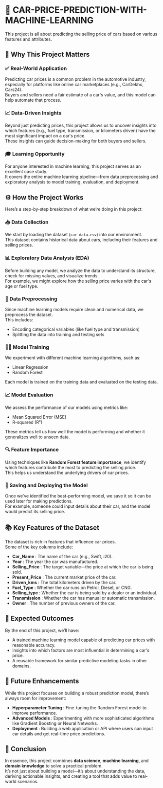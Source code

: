 # 🚗 CAR-PRICE-PREDICTION-WITH-MACHINE-LEARNING

This project is all about predicting the selling price of cars based on various features and attributes.

## 📌 Why This Project Matters

### ✅ Real-World Application
Predicting car prices is a common problem in the automotive industry, especially for platforms like online car marketplaces (e.g., CarDekho, Cars24).  
Buyers and sellers need a fair estimate of a car's value, and this model can help automate that process.

### 📈 Data-Driven Insights
Beyond just predicting prices, this project allows us to uncover insights into which features (e.g., fuel type, transmission, or kilometers driven) have the most significant impact on a car's price.  
These insights can guide decision-making for both buyers and sellers.

### 🎓 Learning Opportunity
For anyone interested in machine learning, this project serves as an excellent case study.  
It covers the entire machine learning pipeline—from data preprocessing and exploratory analysis to model training, evaluation, and deployment.

## ⚙️ How the Project Works

Here’s a step-by-step breakdown of what we’re doing in this project:

### 📥 Data Collection
We start by loading the dataset (`car data.csv`) into our environment.  
This dataset contains historical data about cars, including their features and selling prices.

### 📊 Exploratory Data Analysis (EDA)
Before building any model, we analyze the data to understand its structure, check for missing values, and visualize trends.  
For example, we might explore how the selling price varies with the car's age or fuel type.

### 🧹 Data Preprocessing
Since machine learning models require clean and numerical data, we preprocess the dataset.  
This includes:
- Encoding categorical variables (like fuel type and transmission)  
- Splitting the data into training and testing sets

### 🏋️‍♂️ Model Training
We experiment with different machine learning algorithms, such as:
- Linear Regression  
- Random Forest  

Each model is trained on the training data and evaluated on the testing data.

### 📈 Model Evaluation
We assess the performance of our models using metrics like:
- Mean Squared Error (MSE)  
- R-squared (R²)  

These metrics tell us how well the model is performing and whether it generalizes well to unseen data.

### 🔍 Feature Importance
Using techniques like **Random Forest feature importance**, we identify which features contribute the most to predicting the selling price.  
This helps us understand the underlying drivers of car prices.

### 💾 Saving and Deploying the Model
Once we’ve identified the best-performing model, we save it so it can be used later for making predictions.  
For example, someone could input details about their car, and the model would predict its selling price.

## 📚 Key Features of the Dataset

The dataset is rich in features that influence car prices.  
Some of the key columns include:

- **Car_Name** : The name of the car (e.g., Swift, i20).  
- **Year** : The year the car was manufactured.  
- **Selling_Price** : The target variable—the price at which the car is being sold.  
- **Present_Price** : The current market price of the car.  
- **Driven_kms** : The total kilometers driven by the car.  
- **Fuel_Type** : Whether the car runs on Petrol, Diesel, or CNG.  
- **Selling_type** : Whether the car is being sold by a dealer or an individual.  
- **Transmission** : Whether the car has manual or automatic transmission.  
- **Owner** : The number of previous owners of the car.

## 🎯 Expected Outcomes

By the end of this project, we’ll have:

- A trained machine learning model capable of predicting car prices with reasonable accuracy.  
- Insights into which factors are most influential in determining a car's price.  
- A reusable framework for similar predictive modeling tasks in other domains.

## 🔮 Future Enhancements

While this project focuses on building a robust prediction model, there’s always room for improvement:

- **Hyperparameter Tuning** : Fine-tuning the Random Forest model to improve performance.  
- **Advanced Models** : Experimenting with more sophisticated algorithms like Gradient Boosting or Neural Networks.  
- **Deployment** : Building a web application or API where users can input car details and get real-time price predictions.


## 🧾 Conclusion

In essence, this project combines **data science**, **machine learning**, and **domain knowledge** to solve a practical problem.  
It’s not just about building a model—it’s about understanding the data, deriving actionable insights, and creating a tool that adds value to real-world scenarios.
